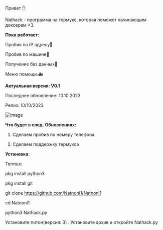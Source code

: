 Привет ✋

Nathack - программа на термукс, которая поможет начинающим доксерам <3.

**Пока работает:**

Пробив по IP адресу📲

Пробив по машине🚓

Получение баз данных🧢

Меню помощи.🚑

**Актуальная версия: V0.1**

Последнее обновление: 10.10.2023

Релиз: 10/10/2023

![image](https://github.com/Natnoni1/Natnoni1/assets/147510327/5accaacf-f7ef-4b06-833b-d21f44c35ecc)

**Что будет в след. Обновлениях:**

1. Сделаем пробив по номеру телефона.
   
3. Сделаем поддержку термукса

**Установка:** 

Termux:

pkg install python3

pkg install git

git clone https://github.com/Natnoni1/Natnoni1

cd Natnoni1

python3 Nathack.py


Установите питон(версия: 3) . Установите архив и откройте Nathack.py

